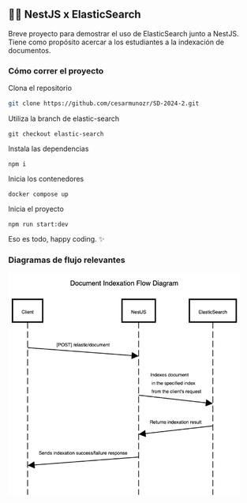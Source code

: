 
## 🦁🔎 NestJS x ElasticSearch

Breve proyecto para demostrar el uso de ElasticSearch junto a NestJS. Tiene como propósito acercar a los estudiantes a la indexación de documentos.

### Cómo correr el proyecto

Clona el repositorio

```bash
git clone https://github.com/cesarmunozr/SD-2024-2.git
```

Utiliza la branch de elastic-search
```
git checkout elastic-search
```

Instala las dependencias
```
npm i 
```

Inicia los contenedores
```
docker compose up
```

Inicia el proyecto
```
npm run start:dev
```

Eso es todo, happy coding. ✨ 

### Diagramas de flujo relevantes
<img src='/docs/images/indexation-fd.png' height='450'/>
